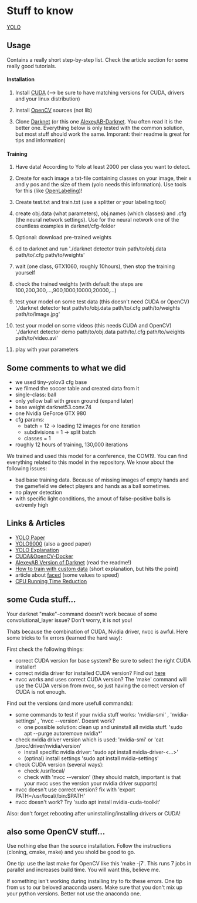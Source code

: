 # Stuff to know

[YOLO](https://pjreddie.com/darknet/yolo/)

## Usage

Contains a really short step-by-step list. Check the article section for some really good tutorials.

#### Installation

1) Install [CUDA](https://developer.nvidia.com/cuda-toolkit) (--> be sure to have matching versions for CUDA, drivers and your linux distribution)

2) Install [OpenCV](https://docs.opencv.org/trunk/d7/d9f/tutorial_linux_install.html) sources (not lib)

3) Clone [Darknet](https://github.com/pjreddie/darknet) (or this one [AlexeyAB-Darknet](https://github.com/AlexeyAB/darknet). You often read it is the better one. Everything below is only tested with the common solution, but most stuff should work the same. Imporant: their readme is great for tips and information)

#### Training

1) Have data! According to Yolo at least 2000 per class you want to detect.

2) Create for each image a txt-file containing classes on your image, their x and y pos and the size of them (yolo needs this information). Use tools for this (like [OpenLabeling](https://github.com/Cartucho/OpenLabeling))!

3) Create test.txt and train.txt (use a splitter or your labeling tool)

4) create obj.data (what parameters), obj.names (which classes) and .cfg (the neural network settings). Use for the neural network one of the countless examples in darknet/cfg-folder

5) Optional: download pre-trained weights

6) cd to darknet and run './darknet detector train path/to/obj.data path/to/.cfg path/to/weights'

7) wait (one class, GTX1060, roughly 10hours), then stop the training yourself

8) check the trained weights (with default the steps are 100,200,300,...,900,1000,10000,20000,...)

9) test your model on some test data (this doesn't need CUDA or OpenCV) './darknet detector test path/to/obj.data path/to/.cfg path/to/weights path/to/image.jpg'

10) test your model on some videos (this needs CUDA and OpenCV) './darknet detector demo path/to/obj.data path/to/.cfg path/to/weights path/to/video.avi'

11) play with your parameters


## Some comments to what we did

* we used tiny-yolov3 cfg base
* we filmed the soccer table and created data from it
* single-class: ball
* only yellow ball with green ground (expand later)
* base weight darknet53.conv.74
* one Nvidia GeForce GTX 980
* cfg params:
    * batch = 12 -> loading 12 images for one iteration
    * subdivisions = 1 -> split batch
    * classes = 1
* roughly 12 hours of training, 130,000 iterations

We trained and used this model for a conference, the COM19. You can find everything related to this model in the repository. We know about the following issues:

* bad base training data. Because of missing images of empty hands and the gamefield we detect players and hands as a ball sometimes.
* no player detection
* with specific light conditions, the amout of false-positive balls is extremly high

## Links & Articles

* [YOLO Paper](https://arxiv.org/pdf/1506.02640.pdf)
* [YOLO9000](https://arxiv.org/pdf/1612.08242.pdf) (also a good paper)
* [YOLO Explanation](https://medium.com/@jonathan_hui/real-time-object-detection-with-yolo-yolov2-28b1b93e2088)
* [CUDA&OpenCV-Docker](https://medium.com/techlogs/compiling-opencv-for-cuda-for-yolo-and-other-cnn-libraries-9ce427c00ff8)
* [AlexeyAB Version of Darknet](https://github.com/AlexeyAB/darknet) (read the readme!)
* [How to train with custom data](https://timebutt.github.io/static/how-to-train-yolov2-to-detect-custom-objects/) (short explanation, but hits the point)
* article about [faced](https://towardsdatascience.com/faced-cpu-real-time-face-detection-using-deep-learning-1488681c1602) (some values to speed)
* [CPU Running Time Reduction](http://guanghan.info/blog/en/my-works/yolo-cpu-running-time-reduction-basic-knowledge-and-strategies/)

## some Cuda stuff...

Your darknet "make"-command doesn't work becaue of some convolutional_layer issue? Don't worry, it is not you!

Thats because the combination of CUDA, Nvidia driver, nvcc is awful. Here some tricks to fix errors (learned the hard way):

First check the following things:
* correct CUDA version for base system? Be sure to select the right CUDA installer!
* correct nvidia driver for installed CUDA version? Find out [here](https://docs.nvidia.com/deploy/cuda-compatibility/index.html)
* nvcc works and uses correct CUDA version? The 'make' command will use the CUDA version from nvcc, so just having the correct version of CUDA is not enough.

Find out the versions (and more usefull commands):
* some commands to test if your nvidia stuff works: 'nvidia-smi' , 'nvidia-settings' , 'nvcc --version'. Doesnt work?
    * one possible solution: clean up and uninstall all nvidia stuff. 'sudo apt --purge autoremove nvidia*'
* check nvidia driver version which is used: 'nvidia-smi' or 'cat /proc/driver/nvidia/version'
    * install specific nvidia driver: 'sudo apt install nvidia-driver-<...>'
    * (optinal) install settings 'sudo apt install nvidia-settings'
* check CUDA version (several ways):
    * check /usr/local/<hereAreYourCUDAs>
    * check with 'nvcc --version' (they should match, important is that your nvcc uses the version your nvidia driver supports)      
* nvcc doesn't use correct version? fix with 'export PATH=/usr/local/<yourWantedCUDA>/bin:$PATH'
* nvcc doesn't work? Try 'sudo apt install nvidia-cuda-toolkit'

Also: don't forget rebooting after uninstalling/installing drivers or CUDA!

## also some OpenCV stuff...

Use nothing else than the source installation. Follow the instructions (cloning, cmake, make) and you shold be good to go.

One tip: use the last make for OpenCV like this 'make -j7'. This runs 7 jobs in parallel and increases build time. You will want this, believe me.

If something isn't working during installing try to fix these errors. One tip from us to our beloved anaconda users. Make sure that you don't mix up your python versions. Better not use the anaconda one.
